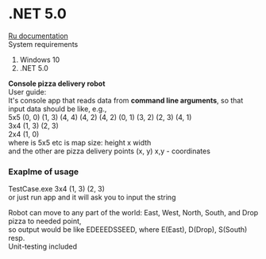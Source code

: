 <h1>.NET 5.0</h1>
<a href = "https://github.com/alcohon/TestCase/blob/master/README_RU_RU.md">Ru documentation</a><br/>
System requirements
<ol>
  <li>Windows 10</li>
  <li>.NET 5.0</li>
</ol>
<p><b>Console pizza delivery robot</b><br/>
User guide:<br/>
  It's console app that reads data from <b>command line arguments</b>, so that input data should be like, e.g.,<br/>
5x5 (0, 0) (1, 3) (4, 4) (4, 2) (4, 2) (0, 1) (3, 2) (2, 3) (4, 1)<br/>
3x4 (1, 3) (2, 3)<br/>
2x4 (1, 0)<br/>
where is 5x5 etc is map size: height x width  <br/>
and the other are pizza delivery points (x, y) x,y - coordinates<br/>
  
  <h3>Exaplme of usage</h3>
  TestCase.exe 3x4 (1, 3) (2, 3) </br>
  or just run app and it will ask you to input the string
  
Robot can move to any part of the world: East, West, North, South, and Drop pizza to needed point, <br/>
so output would be like EDEEEDSSEED, where E(East), D(Drop), S(South) resp.<br/>
Unit-testing included<br/>
</p>
